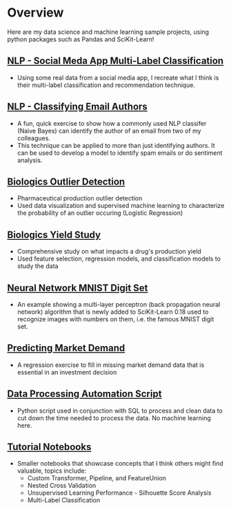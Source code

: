 # Overview
Here are my data science and machine learning sample projects, using python packages such as Pandas and SciKit-Learn! 

## [NLP - Social Meda App Multi-Label Classification](https://github.com/rosscleung/Projects/tree/master/NLP%20-%20Social%20Meda%20App%20Multi-Label%20Classification)
* Using some real data from a social media app, I recreate what I think is their multi-label classification and recommendation technique.

## [NLP - Classifying Email Authors](https://github.com/rosscleung/Projects/tree/master/NLP%20-%20classifying%20email%20authors)
* A fun, quick exercise to show how a commonly used NLP classifer (Naive Bayes) can identify the author of an email from two of my colleagues.
* This technique can be applied to more than just identifying authors. It can be used to develop a model to identify spam emails or do sentiment analysis.

## [Biologics Outlier Detection](https://github.com/rosscleung/Projects/tree/master/Biologics%20Outliers%20Detection)
* Pharmaceutical production outlier detection
* Used data visualization and supervised machine learning to characterize the probability of an outlier occuring (Logistic Regression)

## [Biologics Yield Study](https://github.com/rosscleung/Projects/tree/master/Biologics%20Yield%20Study)
* Comprehensive study on what impacts a drug's production yield
* Used feature selection, regression models, and classification models to study the data

## [Neural Network MNIST Digit Set](https://github.com/rosscleung/Projects/tree/master/Neural%20Network%20-%20MNIST%20digit%20set)
* An example showing a multi-layer perceptron (back propagation neural network) algorithm that is newly added to SciKit-Learn 0.18 used to recognize images with numbers on them, i.e. the famous MNIST digit set.

## [Predicting Market Demand](https://github.com/rosscleung/Projects/tree/master/Predicting%20Market%20Demand)
* A regression exercise to fill in missing market demand data that is essential in an investment decision

## [Data Processing Automation Script](https://github.com/rosscleung/Projects/tree/master/Data%20Processing%20Automation%20Script)
* Python script used in conjunction with SQL to process and clean data to cut down the time needed to process the data. No machine learning here.

## [Tutorial Notebooks](https://github.com/rosscleung/Projects/tree/master/Tutorial%20notebooks)
* Smaller notebooks that showcase concepts that I think others might find valuable, topics include:
	* Custom Transformer, Pipeline, and FeatureUnion
	* Nested Cross Validation
	* Unsupervised Learning Performance - Silhouette Score Analysis
	* Multi-Label Classification

